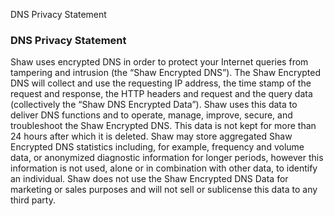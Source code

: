 DNS Privacy Statement

### DNS Privacy Statement

Shaw uses encrypted DNS in order to protect your Internet queries from tampering and intrusion (the “Shaw Encrypted DNS”). The Shaw Encrypted DNS will collect and use the requesting IP address, the time stamp of the request and response, the HTTP headers and request and the query data (collectively the “Shaw DNS Encrypted Data”). Shaw uses this data to deliver DNS functions and to operate, manage, improve, secure, and troubleshoot the Shaw Encrypted DNS. This data is not kept for more than 24 hours after which it is deleted. Shaw may store aggregated Shaw Encrypted DNS statistics including, for example, frequency and volume data, or anonymized diagnostic information for longer periods, however this information is not used, alone or in combination with other data, to identify an individual. Shaw does not use the Shaw Encrypted DNS Data for marketing or sales purposes and will not sell or sublicense this data to any third party.
